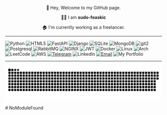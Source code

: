 <p align="center">👋 Hey, Welcome to my GitHub page.</p>
<p align="center">👨‍💻 I am <b>sudo-feaskic</b></p>
<p align="center">🏠 I'm currently working as a freelancer.</p>
<p align="center">

---
![Python](https://ziadoua.github.io/m3-Markdown-Badges/badges/Python/python3.svg) 
![HTML5](https://ziadoua.github.io/m3-Markdown-Badges/badges/HTML/html2.svg)
![FastAPI](https://ziadoua.github.io/m3-Markdown-Badges/badges/FastAPI/fastapi3.svg)
![Django](https://ziadoua.github.io/m3-Markdown-Badges/badges/Django/django1.svg)
![SQLite](https://ziadoua.github.io/m3-Markdown-Badges/badges/SQLite/sqlite1.svg)
![MongoDB](https://ziadoua.github.io/m3-Markdown-Badges/badges/MongoDB/mongodb1.svg)
![git2](https://ziadoua.github.io/m3-Markdown-Badges/badges/Git/git1.svg)
![Postgresql](https://ziadoua.github.io/m3-Markdown-Badges/badges/PostgreSQL/postgresql2.svg)
![RabbitMQ](https://ziadoua.github.io/m3-Markdown-Badges/badges/RabbitMQ/rabbitmq3.svg)
![NGINX](https://ziadoua.github.io/m3-Markdown-Badges/badges/NGINX/nginx3.svg)
![JWT](https://ziadoua.github.io/m3-Markdown-Badges/badges/JWT/jwt2.svg)
![Docker](https://ziadoua.github.io/m3-Markdown-Badges/badges/Docker/docker1.svg)
![Linux](https://ziadoua.github.io/m3-Markdown-Badges/badges/Linux/linux3.svg)
![Arch](https://ziadoua.github.io/m3-Markdown-Badges/badges/Arch/arch3.svg)
![LeetCode](https://ziadoua.github.io/m3-Markdown-Badges/badges/LeetCode/leetcode3.svg)
![AWS](https://ziadoua.github.io/m3-Markdown-Badges/badges/AWS/aws2.svg)
[![Telegram](https://ziadoua.github.io/m3-Markdown-Badges/badges/Telegram/telegram1.svg)](https://t.me/InvalidObjectError)
![LinkedIn](https://ziadoua.github.io/m3-Markdown-Badges/badges/LinkedIn/linkedin2.svg)
[![Email](https://ziadoua.github.io/m3-Markdown-Badges/badges/Email/email1.svg)](mailto:sudofeaskic@gmail.com)
![My Portfolio](https://ziadoua.github.io/m3-Markdown-Badges/badges/MyPortfolio/myportfolio2.svg)




---

<p align="center">
  <picture>
    <source media="(prefers-color-scheme: dark)" srcset="https://raw.githubusercontent.com/sudo-feaskic/sudo-feaskic/snake/github-contribution-grid-snake-dark.svg">
    <source media="(prefers-color-scheme: light)" srcset="https://raw.githubusercontent.com/sudo-feaskic/sudo-feaskic/snake/github-contribution-grid-snake.svg">
    <img alt="contribution snake" src="https://raw.githubusercontent.com/sudo-feaskic/sudo-feaskic/snake/github-contribution-grid-snake.svg">
  </picture>
</p>
# NoModuleFound
